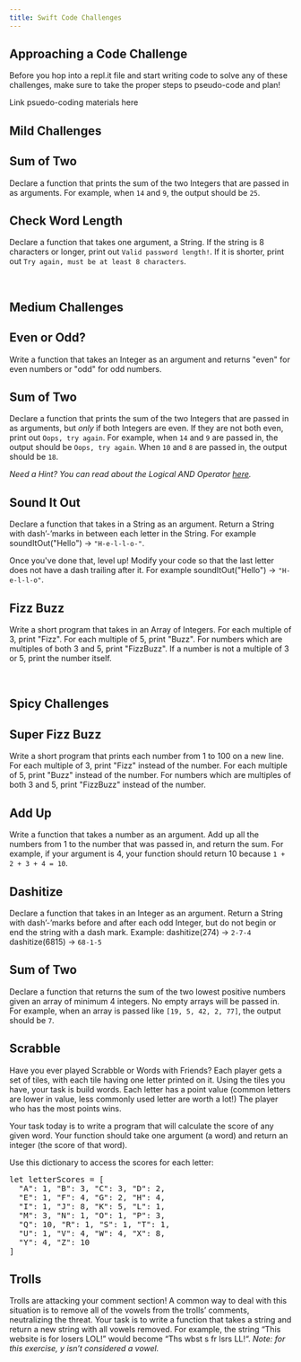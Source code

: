 ```yaml
---
title: Swift Code Challenges
---
```


## Approaching a Code Challenge

Before you hop into a repl.it file and start writing code to solve any of these challenges, make sure to take the proper steps to pseudo-code and plan!

<p class="to-do">Link psuedo-coding materials here</p>

## Mild Challenges

<div class="challenge-container mild-heat">
  <h2>Sum of Two</h2>
  <p>Declare a function that prints the sum of the two Integers that are passed in as arguments. For example, when <code class="mild-code">14</code> and <code class="mild-code">9</code>, the output should be <code class="mild-code">25</code>.</p>
</div>

<div class="challenge-container mild-heat">
  <h2>Check Word Length</h2>
  <p>Declare a function that takes one argument, a String. If the string is 8 characters or longer, print out <code class="mild-code">Valid password length!</code>. If it is shorter, print out <code class="mild-code">Try again, must be at least 8 characters</code>.</p>
</div>
<br>

## Medium Challenges

<div class="challenge-container medium-heat">
  <h2>Even or Odd?</h2>
  <p>Write a function that takes an Integer as an argument and returns "even" for even numbers or "odd" for odd numbers.</p>
</div>

<div class="challenge-container medium-heat">
  <h2>Sum of Two</h2>
  <p>Declare a function that prints the sum of the two Integers that are passed in as arguments, but <em>only</em> if both Integers are even. If they are not both even, print out <code class="medium-code">Oops, try again</code>. For example, when <code class="medium-code">14</code> and <code class="medium-code">9</code> are passed in, the output should be <code class="medium-code">Oops, try again</code>. When <code class="medium-code">10</code> and <code class="medium-code">8</code> are passed in, the output should be <code class="medium-code">18</code>.</p>
  <p><em>Need a Hint? You can read about the Logical AND Operator <a href="https://medium.com/swift-india/everything-about-operators-in-swift-97d6c9d3004f">here</a>.</em></p>
</div>

<div class="challenge-container medium-heat">
  <h2>Sound It Out</h2>
  <p>Declare a function that takes in a String as an argument. Return a String with dash’-’marks in between each letter in the String. For example soundItOut("Hello") -> <code class="medium-code">"H-e-l-l-o-"</code>.</p>
  <p>Once you've done that, level up! Modify your code so that the last letter does not have a dash trailing after it. For example soundItOut("Hello") -> <code class="medium-code">"H-e-l-l-o"</code>.</p>
</div>

<div class="challenge-container medium-heat">
  <h2>Fizz Buzz</h2>
  <p>Write a short program that takes in an Array of Integers. For each multiple of 3, print "Fizz". For each multiple of 5, print "Buzz". For numbers which are multiples of both 3 and 5, print "FizzBuzz". If a number is not a multiple of 3 or 5, print the number itself.</p>
</div>
<br>

## Spicy Challenges

<div class="challenge-container spicy-heat">  
  <h2>Super Fizz Buzz</h2>
  <p>Write a short program that prints each number from 1 to 100 on a new line. For each multiple of 3, print "Fizz" instead of the number. For each multiple of 5, print "Buzz" instead of the number. For numbers which are multiples of both 3 and 5, print "FizzBuzz" instead of the number.</p>
</div>

<div class="challenge-container spicy-heat">
  <h2>Add Up</h2>
  <p>Write a function that takes a number as an argument. Add up all the numbers from 1 to the number that was passed in, and return the sum. For example, if your argument is 4, your function should return 10 because <code class="spicy-code">1 + 2 + 3 + 4 = 10</code>.</p>
</div>

<div class="challenge-container spicy-heat">
  <h2>Dashitize</h2>
  <p>Declare a function that takes in an Integer as an argument. Return a String with dash’-’marks before and after each odd Integer, but do not begin or end the string with a dash mark. Example: dashitize(274) -> <code class="spicy-code">2-7-4</code> dashitize(6815) -> <code class="spicy-code">68-1-5</code></p>
</div>

<div class="challenge-container spicy-heat">
  <h2>Sum of Two</h2>
  <p>Declare a function that returns the sum of the two lowest positive numbers given an array of minimum 4 integers. No empty arrays will be passed in. For example, when an array is passed like <code class="spicy-code">[19, 5, 42, 2, 77]</code>, the output should be <code class="spicy-code">7</code>.</p>
</div>

<div class="challenge-container spicy-heat">
  <h2>Scrabble</h2>
  <p>Have you ever played Scrabble or Words with Friends? Each player gets a set of tiles, with each tile having one letter printed on it. Using the tiles you have, your task is build words. Each letter has a point value (common letters are lower in value, less commonly used letter are worth a lot!) The player who has the most points wins.</p>
  <p>Your task today is to write a program that will calculate the score of any given word. Your function should take one argument (a word) and return an integer (the score of that word).</p>
  <p>Use this dictionary to access the scores for each letter:</p>
  <pre>let letterScores = [
  "A": 1, "B": 3, "C": 3, "D": 2,
  "E": 1, "F": 4, "G": 2, "H": 4,
  "I": 1, "J": 8, "K": 5, "L": 1,
  "M": 3, "N": 1, "O": 1, "P": 3,
  "Q": 10, "R": 1, "S": 1, "T": 1,
  "U": 1, "V": 4, "W": 4, "X": 8,
  "Y": 4, "Z": 10
]</pre>
</div>

<div class="challenge-container spicy-heat">
  <h2>Trolls</h2>
  <p>Trolls are attacking your comment section! A common way to deal with this situation is to remove all of the vowels from the trolls’ comments, neutralizing the threat. Your task is to write a function that takes a string and return a new string with all vowels removed. For example, the string “This website is for losers LOL!” would become “Ths wbst s fr lsrs LL!“. <em>Note: for this exercise, y isn’t considered a vowel.</em></p>
</div>

